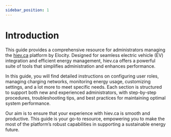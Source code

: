 ```yaml
---
sidebar_position: 1
---
```

# Introduction

This guide provides a comprehensive resource for administrators managing the [hiev.ca](https://hiev.ca) platform by Elocity. Designed for seamless electric vehicle (EV) integration and efficient energy management, hiev.ca offers a powerful suite of tools that simplifies administration and enhances performance.

In this guide, you will find detailed instructions on configuring user roles, managing charging networks, monitoring energy usage, customizing settings, and a lot more to meet specific needs. Each section is structured to support both new and experienced administrators, with step-by-step procedures, troubleshooting tips, and best practices for maintaining optimal system performance.

Our aim is to ensure that your experience with hiev.ca is smooth and productive. This guide is your go-to resource, empowering you to make the most of the platform’s robust capabilities in supporting a sustainable energy future.